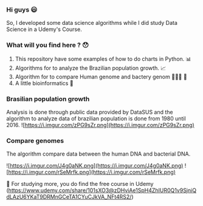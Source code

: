 ### Hi guys 😃
So, I developed some data science algorithms while I did study Data Science in a Udemy's Course.

### What will you find here ? 😯
1. This repository have some examples of how to do charts in Python. 📊
2. Algorithms for to analyze the Brazilian population growth. 📈
3. Algorithm for to compare Human genome and bactery genom 👨🏻‍💼 🦠
4. A little bioinformatics 🚀

### Brasilian population growth
Analysis is done through public data provided by DataSUS and the algorithm to analyze data of brazilian population is done from 1980 until 2016.
![https://i.imgur.com/zPG9sZr.png](https://i.imgur.com/zPG9sZr.png)

### Compare genomes
The algorithm compare data between the human DNA and bacterial DNA.

![https://i.imgur.com/J4g0aNK.png](https://i.imgur.com/J4g0aNK.png) ![https://i.imgur.com/rSeMrfk.png](https://i.imgur.com/rSeMrfk.png)


📖 For studying more, you do find the free course in Udemy (https://www.udemy.com/share/101sXO3@zDHviAe1SpH4ZhIUR0Q1v9SjniQdLAzU6YKaT9DRMnGCeTA1CYuCJkVA_NFt4RS2/)
